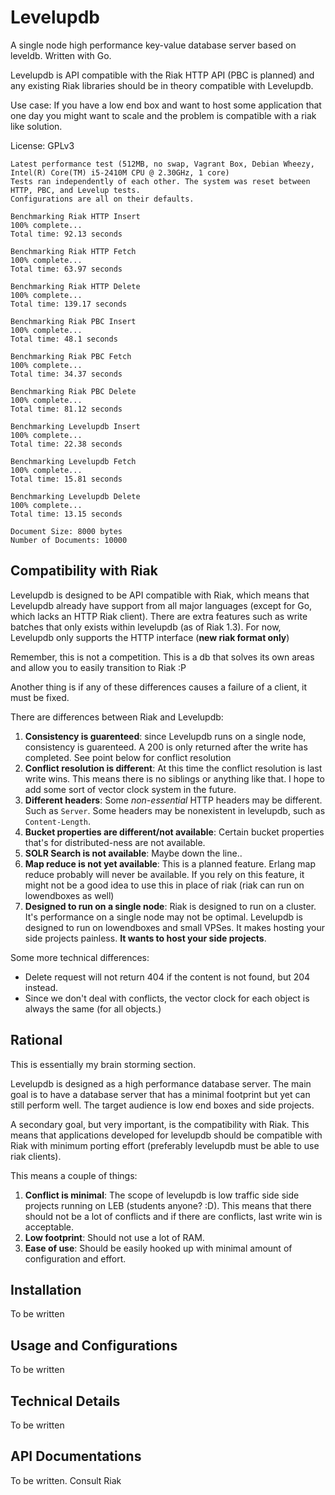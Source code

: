 Levelupdb
=========

A single node high performance key-value database server based on leveldb.
Written with Go.

Levelupdb is API compatible with the Riak HTTP API (PBC is planned) and any
existing Riak libraries should be in theory compatible with Levelupdb.

Use case: If you have a low end box and want to host some application that one
day you might want to scale and the problem is compatible with a riak like
solution.

License: GPLv3

    Latest performance test (512MB, no swap, Vagrant Box, Debian Wheezy, Intel(R) Core(TM) i5-2410M CPU @ 2.30GHz, 1 core)
    Tests ran independently of each other. The system was reset between HTTP, PBC, and Levelup tests.
    Configurations are all on their defaults.

    Benchmarking Riak HTTP Insert
    100% complete...
    Total time: 92.13 seconds

    Benchmarking Riak HTTP Fetch
    100% complete...
    Total time: 63.97 seconds

    Benchmarking Riak HTTP Delete
    100% complete...
    Total time: 139.17 seconds

    Benchmarking Riak PBC Insert
    100% complete...
    Total time: 48.1 seconds

    Benchmarking Riak PBC Fetch
    100% complete...
    Total time: 34.37 seconds

    Benchmarking Riak PBC Delete
    100% complete...
    Total time: 81.12 seconds

    Benchmarking Levelupdb Insert
    100% complete...
    Total time: 22.38 seconds

    Benchmarking Levelupdb Fetch
    100% complete...
    Total time: 15.81 seconds

    Benchmarking Levelupdb Delete
    100% complete...
    Total time: 13.15 seconds

    Document Size: 8000 bytes
    Number of Documents: 10000




Compatibility with Riak
-----------------------

Levelupdb is designed to be API compatible with Riak, which means that Levelupdb
already have support from all major languages (except for Go, which lacks an
HTTP Riak client). There are extra features such as write batches that only
exists within levelupdb (as of Riak 1.3). For now, Levelupdb only supports the
HTTP interface (**new riak format only**)

Remember, this is not a competition. This is a db that solves its own areas and
allow you to easily transition to Riak :P

Another thing is if any of these differences causes a failure of a client, it
must be fixed.

There are differences between Riak and Levelupdb:

 1. **Consistency is guarenteed**: since Levelupdb runs on a single node,
    consistency is guarenteed. A 200 is only returned after the write has
    completed. See point below for conflict resolution
 2. **Conflict resolution is different**: At this time the conflict resolution
    is last write wins. This means there is no siblings or anything like that.
     I hope to add some sort of vector clock system in the future.
 3. **Different headers**: Some *non-essential* HTTP headers may be different.
    Such as `Server`. Some headers may be nonexistent in levelupdb, such as
    `Content-Length`.
 4. **Bucket properties are different/not available**: Certain bucket properties
    that's for distributed-ness are not available.
 5. **SOLR Search is not available**: Maybe down the line..
 6. **Map reduce is not yet available**: This is a planned feature. Erlang map
    reduce probably will never be available. If you rely on this feature, it
    might not be a good idea to use this in place of riak (riak can run on
    lowendboxes as well)
 7. **Designed to run on a single node**: Riak is designed to run on a cluster.
    It's performance on a single node may not be optimal. Levelupdb is designed
    to run on lowendboxes and small VPSes. It makes hosting your side projects
    painless. **It wants to host your side projects**.

Some more technical differences:

 - Delete request will not return 404 if the content is not found, but
   204 instead.
 - Since we don't deal with conflicts, the vector clock for each object is
   always the same (for all objects.)

Rational
--------

This is essentially my brain storming section.

Levelupdb is designed as a high performance database server. The main
goal is to have a database server that has a minimal footprint but yet can still
perform well. The target audience is low end boxes and side projects.

A secondary goal, but very important, is the compatibility with Riak. This means
that applications developed for levelupdb should be compatible with Riak with
minimum porting effort (preferably levelupdb must be able to use riak clients).

This means a couple of things:

 1. **Conflict is minimal**: The scope of levelupdb is low traffic side
    side projects running on LEB (students anyone? :D). This means that there
    should not be a lot of conflicts and if there are conflicts, last write
    win is acceptable.
 2. **Low footprint**: Should not use a lot of RAM.
 3. **Ease of use**: Should be easily hooked up with minimal amount of
    configuration and effort.

Installation
------------

To be written

Usage and Configurations
------------------------

To be written

Technical Details
-----------------

To be written

API Documentations
------------------

To be written. Consult Riak
